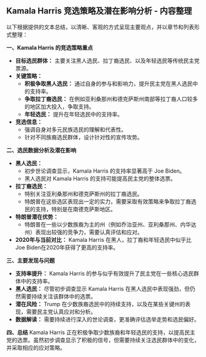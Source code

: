 ## Kamala Harris 竞选策略及潜在影响分析 - 内容整理

以下根据提供的文本总结，以清晰、客观的方式呈现主要观点，并以章节和列表形式整理：

**一、Kamala Harris 的竞选策略重点**

*   **目标选民群体：** 主要关注黑人选民、拉丁裔选民、以及年轻选民等传统民主党票源。
*   **关键策略：**
    *   **积极争取黑人选民：** 通过自身的参与和影响力，提升民主党在黑人选民中的支持率。
    *   **争取拉丁裔选民：** 在例如亚利桑那州和德克萨斯州南部等拉丁裔人口较多的地区加大投入，争取支持。
    *   **年轻选民：** 提升在年轻选民中的支持率。
*   **竞选信息：**
    *   强调自身对多元民族选民的理解和代表性。
    *   针对不同族裔选民群体，设计针对性的宣传攻势。

**二、选民数据分析及潜在影响**

*   **黑人选民：**
    *   初步世论调查显示，Kamala Harris 的支持率显著高于 Joe Biden。
    *   黑人选民对 Kamala Harris 的支持可能提高民主党的整体选票。
*   **拉丁裔选民：**
    *   特别关注亚利桑那州和德克萨斯州的拉丁裔选民。
    *   特朗普在这些选区表现出一定的实力，需要采取有效策略来争取拉丁裔选民的支持，特别是在南德克萨斯地区。
*   **特朗普潜在优势：**
    *   特朗普在一些以少数族裔为主的州（例如乔治亚州、亚利桑那州、内华达州）表现出较强的竞争力，需要认真评估和应对。
*  **2020年与当前对比：** Kamala Harris 在黑人，拉丁裔和年轻选民中似乎比Joe Biden在2020年获得了更高的支持率。

**三、主要发现与问题**

*   **支持率提升：** Kamala Harris 的参与似乎有效提升了民主党在一些核心选民群体中的支持率。
*   **黑人选民：** 尽管初步调查显示 Kamala Harris 在黑人选民中表现强劲，但仍然需要持续关注该群体中的选票。
*   **潜在风险：** Trump 在少数族裔选民中的持续支持，以及在某些关键州的表现，需要民主党认真应对和分析。
*  **数据解读：** 需要持续进行深入的世论调查，更准确评估选举走势和选民偏好。

**四、总结**
Kamala Harris 正在积极争取少数族裔和年轻选民的支持，以提高民主党的选票。虽然初步调查显示了积极的信号，但需要持续关注选民群体中的变化，并采取相应的应对策略。